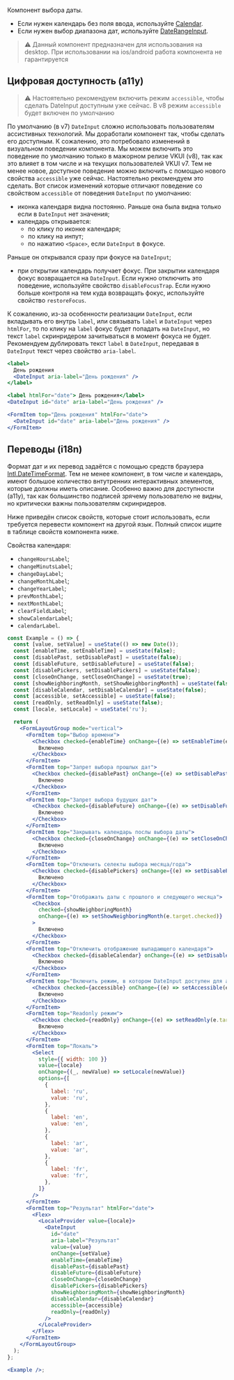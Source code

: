 Компонент выбора даты.

- Если нужен календарь без поля ввода, используйте [Calendar](#!/Calendar).
- Если нужен выбор диапазона дат, используйте [DateRangeInput](#!/DateRangeInput).

> ⚠️ Данный компонент предназначен для использования на desktop. При использовании на ios/android работа компонента не гарантируется

## Цифровая доступность (a11y)

> ⚠️ Настоятельно рекомендуем включить режим `accessible`, чтобы сделать DateInput доступным уже сейчас. В v8 режим `accessible` будет включен по умолчанию

По умолчанию (в v7) `DateInput` сложно использовать пользователям ассистивных технологий.
Мы доработали компонент так, чтобы сделать его доступным. К сожалению, это потребовало изменений в визуальном поведении компонента. Мы можем включить это поведение по умолчанию только в мажорном релизе VKUI (v8), так как это влияет в том числе и на текущих пользователей VKUI v7.
Тем не менее новое, доступное поведение можно включить с помощью нового свойства `accessible` уже сейчас. Настоятельно рекомендуем это сделать.
Вот список изменений которые отличают поведение со свойством `accessible` от поведения `DateInput` по умолчанию:

- иконка календаря видна постоянно. Раньше она была видна только если в `DateInput` нет значения;
- календарь открывается:
  - по клику по иконке календаря;
  - по клику на инпут;
  - по нажатию `<Space>`, если `DateInput` в фокусе.

Раньше он открывался сразу при фокусе на `DateInput`;

- при открытии календарь получает фокус. При закрытии календаря фокус возвращается на `DateInput`.
  Если нужно отключить это поведение, используйте свойство `disableFocusTrap`. Если нужно
  больше контроля на тем куда возвращать фокус, используйте свойство `restoreFocus`.

К сожалению, из-за особенности реализации `DateInput`, если вкладывать его внутрь `label`, или связывать `label` и `DateInput` через `htmlFor`, то по клику на `label` фокус будет попадать на `DateInput`, но текст `label` скринридером зачитываться в момент фокуса не будет.
Рекомендуем дублировать текст `label` в `DateInput`, передавая в `DateInput` текст через свойство `aria-label`.

```jsx static
<label>
  День рождения
  <DateInput aria-label="День рождения" />
</label>

<label htmlFor="date"> День рождения</label>
<DateInput id="date" aria-label="День рождения" />

<FormItem top="День рождения" htmlFor="date">
  <DateInput id="date" aria-label="День рождения" />
</FormItem>
```

## Переводы (i18n)

Формат дат и их перевод задаётся с помощью средств браузера [Intl.DateTimeFormat](https://developer.mozilla.org/en-US/docs/Web/JavaScript/Reference/Global_Objects/Intl/DateTimeFormat). Тем не менее компонент, в том числе и календарь, имеют большое количество внтутренних интерактивных элементов, которые должны иметь описание.
Особенно важно для доступности (a11y), так как большинство подписей зрячему пользователю не видны, но критически важны пользователям скринридеров.

Ниже приведён список свойств, которые стоит использовать, если требуется перевести компонент на другой язык. Полный список ищите в таблице свойств компонента ниже.

Свойства календаря:

- `changeHoursLabel`;
- `changeMinutsLabel`;
- `changeDayLabel`;
- `changeMonthLabel`;
- `changeYearLabel`;
- `prevMonthLabel`;
- `nextMonthLabel`;
- `clearFieldLabel`;
- `showCalendarLabel`;
- `calendarLabel`.

```jsx { "props": { "layout": false, "iframe": false } }
const Example = () => {
  const [value, setValue] = useState(() => new Date());
  const [enableTime, setEnableTime] = useState(false);
  const [disablePast, setDisablePast] = useState(false);
  const [disableFuture, setDisableFuture] = useState(false);
  const [disablePickers, setDisablePickers] = useState(false);
  const [closeOnChange, setCloseOnChange] = useState(true);
  const [showNeighboringMonth, setShowNeighboringMonth] = useState(false);
  const [disableCalendar, setDisableCalendar] = useState(false);
  const [accessible, setAccessible] = useState(false);
  const [readOnly, setReadOnly] = useState(false);
  const [locale, setLocale] = useState('ru');

  return (
    <FormLayoutGroup mode="vertical">
      <FormItem top="Выбор времени">
        <Checkbox checked={enableTime} onChange={(e) => setEnableTime(e.target.checked)}>
          Включено
        </Checkbox>
      </FormItem>
      <FormItem top="Запрет выбора прошлых дат">
        <Checkbox checked={disablePast} onChange={(e) => setDisablePast(e.target.checked)}>
          Включено
        </Checkbox>
      </FormItem>
      <FormItem top="Запрет выбора будущих дат">
        <Checkbox checked={disableFuture} onChange={(e) => setDisableFuture(e.target.checked)}>
          Включено
        </Checkbox>
      </FormItem>
      <FormItem top="Закрывать календарь послы выбора даты">
        <Checkbox checked={closeOnChange} onChange={(e) => setCloseOnChange(e.target.checked)}>
          Включено
        </Checkbox>
      </FormItem>
      <FormItem top="Отключить селекты выбора месяца/года">
        <Checkbox checked={disablePickers} onChange={(e) => setDisablePickers(e.target.checked)}>
          Включено
        </Checkbox>
      </FormItem>
      <FormItem top="Отображать даты с прошлого и следующего месяца">
        <Checkbox
          checked={showNeighboringMonth}
          onChange={(e) => setShowNeighboringMonth(e.target.checked)}
        >
          Включено
        </Checkbox>
      </FormItem>
      <FormItem top="Отключить отображение выпадающего календаря">
        <Checkbox checked={disableCalendar} onChange={(e) => setDisableCalendar(e.target.checked)}>
          Включено
        </Checkbox>
      </FormItem>
      <FormItem top="Включить режим, в котором DateInput доступен для ассистивных технологий">
        <Checkbox checked={accessible} onChange={(e) => setAccessible(e.target.checked)}>
          Включено
        </Checkbox>
      </FormItem>
      <FormItem top="Readonly режим">
        <Checkbox checked={readOnly} onChange={(e) => setReadOnly(e.target.checked)}>
          Включено
        </Checkbox>
      </FormItem>
      <FormItem top="Локаль">
        <Select
          style={{ width: 100 }}
          value={locale}
          onChange={(_, newValue) => setLocale(newValue)}
          options={[
            {
              label: 'ru',
              value: 'ru',
            },
            {
              label: 'en',
              value: 'en',
            },
            {
              label: 'ar',
              value: 'ar',
            },
            {
              label: 'fr',
              value: 'fr',
            },
          ]}
        />
      </FormItem>
      <FormItem top="Результат" htmlFor="date">
        <Flex>
          <LocaleProvider value={locale}>
            <DateInput
              id="date"
              aria-label="Результат"
              value={value}
              onChange={setValue}
              enableTime={enableTime}
              disablePast={disablePast}
              disableFuture={disableFuture}
              closeOnChange={closeOnChange}
              disablePickers={disablePickers}
              showNeighboringMonth={showNeighboringMonth}
              disableCalendar={disableCalendar}
              accessible={accessible}
              readOnly={readOnly}
            />
          </LocaleProvider>
        </Flex>
      </FormItem>
    </FormLayoutGroup>
  );
};

<Example />;
```

